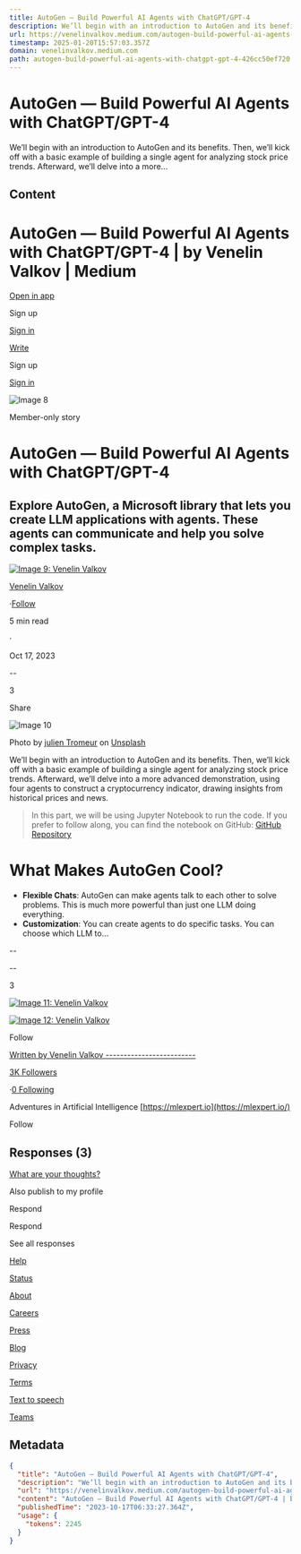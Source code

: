 ```yaml
---
title: AutoGen — Build Powerful AI Agents with ChatGPT/GPT-4
description: We’ll begin with an introduction to AutoGen and its benefits. Then, we’ll kick off with a basic example of building a single agent for analyzing stock price trends. Afterward, we’ll delve into a more…
url: https://venelinvalkov.medium.com/autogen-build-powerful-ai-agents-with-chatgpt-gpt-4-426cc50ef720
timestamp: 2025-01-20T15:57:03.357Z
domain: venelinvalkov.medium.com
path: autogen-build-powerful-ai-agents-with-chatgpt-gpt-4-426cc50ef720
---
```


# AutoGen — Build Powerful AI Agents with ChatGPT/GPT-4


We’ll begin with an introduction to AutoGen and its benefits. Then, we’ll kick off with a basic example of building a single agent for analyzing stock price trends. Afterward, we’ll delve into a more…


## Content

AutoGen — Build Powerful AI Agents with ChatGPT/GPT-4 | by Venelin Valkov | Medium
===============
 

[Open in app](https://rsci.app.link/?%24canonical_url=https%3A%2F%2Fmedium.com%2Fp%2F426cc50ef720&%7Efeature=LoOpenInAppButton&%7Echannel=ShowPostUnderUser&source=---top_nav_layout_nav----------------------------------)

Sign up

[Sign in](https://medium.com/m/signin?operation=login&redirect=https%3A%2F%2Fvenelinvalkov.medium.com%2Fautogen-build-powerful-ai-agents-with-chatgpt-gpt-4-426cc50ef720&source=post_page---top_nav_layout_nav-----------------------global_nav-----------)

[](https://medium.com/?source=---top_nav_layout_nav----------------------------------)

[Write](https://medium.com/m/signin?operation=register&redirect=https%3A%2F%2Fmedium.com%2Fnew-story&source=---top_nav_layout_nav-----------------------new_post_topnav-----------)

[](https://medium.com/search?source=---top_nav_layout_nav----------------------------------)

Sign up

[Sign in](https://medium.com/m/signin?operation=login&redirect=https%3A%2F%2Fvenelinvalkov.medium.com%2Fautogen-build-powerful-ai-agents-with-chatgpt-gpt-4-426cc50ef720&source=post_page---top_nav_layout_nav-----------------------global_nav-----------)

![Image 8](https://miro.medium.com/v2/resize:fill:64:64/1*dmbNkD5D-u45r44go_cf0g.png)

Member-only story

AutoGen — Build Powerful AI Agents with ChatGPT/GPT-4
=====================================================

Explore AutoGen, a Microsoft library that lets you create LLM applications with agents. These agents can communicate and help you solve complex tasks.
------------------------------------------------------------------------------------------------------------------------------------------------------

[![Image 9: Venelin Valkov](https://miro.medium.com/v2/resize:fill:88:88/2*OoQjeo1aWgiGKub_5QxwvA.jpeg)](https://venelinvalkov.medium.com/?source=post_page---byline--426cc50ef720--------------------------------)

[Venelin Valkov](https://venelinvalkov.medium.com/?source=post_page---byline--426cc50ef720--------------------------------)

·[Follow](https://medium.com/m/signin?actionUrl=https%3A%2F%2Fmedium.com%2F_%2Fsubscribe%2Fuser%2F102e34a0beb1&operation=register&redirect=https%3A%2F%2Fvenelinvalkov.medium.com%2Fautogen-build-powerful-ai-agents-with-chatgpt-gpt-4-426cc50ef720&user=Venelin+Valkov&userId=102e34a0beb1&source=post_page-102e34a0beb1--byline--426cc50ef720---------------------post_header-----------)

5 min read

·

Oct 17, 2023

[](https://medium.com/m/signin?actionUrl=https%3A%2F%2Fmedium.com%2F_%2Fvote%2Fp%2F426cc50ef720&operation=register&redirect=https%3A%2F%2Fvenelinvalkov.medium.com%2Fautogen-build-powerful-ai-agents-with-chatgpt-gpt-4-426cc50ef720&user=Venelin+Valkov&userId=102e34a0beb1&source=---header_actions--426cc50ef720---------------------clap_footer-----------)

\--

3

[](https://medium.com/m/signin?actionUrl=https%3A%2F%2Fmedium.com%2F_%2Fbookmark%2Fp%2F426cc50ef720&operation=register&redirect=https%3A%2F%2Fvenelinvalkov.medium.com%2Fautogen-build-powerful-ai-agents-with-chatgpt-gpt-4-426cc50ef720&source=---header_actions--426cc50ef720---------------------bookmark_footer-----------)

Share

![Image 10](https://miro.medium.com/v2/resize:fit:700/0*sg0-8_704ed1HT8G)

Photo by [julien Tromeur](https://unsplash.com/@julientromeur?utm_source=medium&utm_medium=referral) on [Unsplash](https://unsplash.com/?utm_source=medium&utm_medium=referral)

We’ll begin with an introduction to AutoGen and its benefits. Then, we’ll kick off with a basic example of building a single agent for analyzing stock price trends. Afterward, we’ll delve into a more advanced demonstration, using four agents to construct a cryptocurrency indicator, drawing insights from historical prices and news.

> In this part, we will be using Jupyter Notebook to run the code. If you prefer to follow along, you can find the notebook on GitHub: [GitHub Repository](https://github.com/curiousily/Get-Things-Done-with-Prompt-Engineering-and-LangChain)

What Makes AutoGen Cool?
========================

*   **Flexible Chats**: AutoGen can make agents talk to each other to solve problems. This is much more powerful than just one LLM doing everything.
*   **Customization**: You can create agents to do specific tasks. You can choose which LLM to…

[](https://medium.com/m/signin?actionUrl=https%3A%2F%2Fmedium.com%2F_%2Fvote%2Fp%2F426cc50ef720&operation=register&redirect=https%3A%2F%2Fvenelinvalkov.medium.com%2Fautogen-build-powerful-ai-agents-with-chatgpt-gpt-4-426cc50ef720&user=Venelin+Valkov&userId=102e34a0beb1&source=---footer_actions--426cc50ef720---------------------clap_footer-----------)

\--

[](https://medium.com/m/signin?actionUrl=https%3A%2F%2Fmedium.com%2F_%2Fvote%2Fp%2F426cc50ef720&operation=register&redirect=https%3A%2F%2Fvenelinvalkov.medium.com%2Fautogen-build-powerful-ai-agents-with-chatgpt-gpt-4-426cc50ef720&user=Venelin+Valkov&userId=102e34a0beb1&source=---footer_actions--426cc50ef720---------------------clap_footer-----------)

\--

3

[](https://medium.com/m/signin?actionUrl=https%3A%2F%2Fmedium.com%2F_%2Fbookmark%2Fp%2F426cc50ef720&operation=register&redirect=https%3A%2F%2Fvenelinvalkov.medium.com%2Fautogen-build-powerful-ai-agents-with-chatgpt-gpt-4-426cc50ef720&source=---footer_actions--426cc50ef720---------------------bookmark_footer-----------)

[![Image 11: Venelin Valkov](https://miro.medium.com/v2/resize:fill:96:96/2*OoQjeo1aWgiGKub_5QxwvA.jpeg)](https://venelinvalkov.medium.com/?source=post_page---post_author_info--426cc50ef720--------------------------------)

[![Image 12: Venelin Valkov](https://miro.medium.com/v2/resize:fill:128:128/2*OoQjeo1aWgiGKub_5QxwvA.jpeg)](https://venelinvalkov.medium.com/?source=post_page---post_author_info--426cc50ef720--------------------------------)

Follow

[Written by Venelin Valkov -------------------------](https://venelinvalkov.medium.com/?source=post_page---post_author_info--426cc50ef720--------------------------------)

[3K Followers](https://venelinvalkov.medium.com/followers?source=post_page---post_author_info--426cc50ef720--------------------------------)

·[0 Following](https://venelinvalkov.medium.com/following?source=post_page---post_author_info--426cc50ef720--------------------------------)

Adventures in Artificial Intelligence [https://mlexpert.io](https://mlexpert.io/)

Follow

Responses (3)
-------------

[](https://policy.medium.com/medium-rules-30e5502c4eb4?source=post_page---post_responses--426cc50ef720--------------------------------)

[What are your thoughts?](https://medium.com/m/signin?operation=register&redirect=https%3A%2F%2Fvenelinvalkov.medium.com%2Fautogen-build-powerful-ai-agents-with-chatgpt-gpt-4-426cc50ef720&source=---post_responses--426cc50ef720---------------------respond_sidebar-----------)

Also publish to my profile

Respond

Respond

See all responses

[Help](https://help.medium.com/hc/en-us?source=post_page-----426cc50ef720--------------------------------)

[Status](https://medium.statuspage.io/?source=post_page-----426cc50ef720--------------------------------)

[About](https://medium.com/about?autoplay=1&source=post_page-----426cc50ef720--------------------------------)

[Careers](https://medium.com/jobs-at-medium/work-at-medium-959d1a85284e?source=post_page-----426cc50ef720--------------------------------)

[Press](https://venelinvalkov.medium.com/pressinquiries@medium.com?source=post_page-----426cc50ef720--------------------------------)

[Blog](https://blog.medium.com/?source=post_page-----426cc50ef720--------------------------------)

[Privacy](https://policy.medium.com/medium-privacy-policy-f03bf92035c9?source=post_page-----426cc50ef720--------------------------------)

[Terms](https://policy.medium.com/medium-terms-of-service-9db0094a1e0f?source=post_page-----426cc50ef720--------------------------------)

[Text to speech](https://speechify.com/medium?source=post_page-----426cc50ef720--------------------------------)

[Teams](https://medium.com/business?source=post_page-----426cc50ef720--------------------------------)

## Metadata

```json
{
  "title": "AutoGen — Build Powerful AI Agents with ChatGPT/GPT-4",
  "description": "We’ll begin with an introduction to AutoGen and its benefits. Then, we’ll kick off with a basic example of building a single agent for analyzing stock price trends. Afterward, we’ll delve into a more…",
  "url": "https://venelinvalkov.medium.com/autogen-build-powerful-ai-agents-with-chatgpt-gpt-4-426cc50ef720",
  "content": "AutoGen — Build Powerful AI Agents with ChatGPT/GPT-4 | by Venelin Valkov | Medium\n===============\n \n\n[Open in app](https://rsci.app.link/?%24canonical_url=https%3A%2F%2Fmedium.com%2Fp%2F426cc50ef720&%7Efeature=LoOpenInAppButton&%7Echannel=ShowPostUnderUser&source=---top_nav_layout_nav----------------------------------)\n\nSign up\n\n[Sign in](https://medium.com/m/signin?operation=login&redirect=https%3A%2F%2Fvenelinvalkov.medium.com%2Fautogen-build-powerful-ai-agents-with-chatgpt-gpt-4-426cc50ef720&source=post_page---top_nav_layout_nav-----------------------global_nav-----------)\n\n[](https://medium.com/?source=---top_nav_layout_nav----------------------------------)\n\n[Write](https://medium.com/m/signin?operation=register&redirect=https%3A%2F%2Fmedium.com%2Fnew-story&source=---top_nav_layout_nav-----------------------new_post_topnav-----------)\n\n[](https://medium.com/search?source=---top_nav_layout_nav----------------------------------)\n\nSign up\n\n[Sign in](https://medium.com/m/signin?operation=login&redirect=https%3A%2F%2Fvenelinvalkov.medium.com%2Fautogen-build-powerful-ai-agents-with-chatgpt-gpt-4-426cc50ef720&source=post_page---top_nav_layout_nav-----------------------global_nav-----------)\n\n![Image 8](https://miro.medium.com/v2/resize:fill:64:64/1*dmbNkD5D-u45r44go_cf0g.png)\n\nMember-only story\n\nAutoGen — Build Powerful AI Agents with ChatGPT/GPT-4\n=====================================================\n\nExplore AutoGen, a Microsoft library that lets you create LLM applications with agents. These agents can communicate and help you solve complex tasks.\n------------------------------------------------------------------------------------------------------------------------------------------------------\n\n[![Image 9: Venelin Valkov](https://miro.medium.com/v2/resize:fill:88:88/2*OoQjeo1aWgiGKub_5QxwvA.jpeg)](https://venelinvalkov.medium.com/?source=post_page---byline--426cc50ef720--------------------------------)\n\n[Venelin Valkov](https://venelinvalkov.medium.com/?source=post_page---byline--426cc50ef720--------------------------------)\n\n·[Follow](https://medium.com/m/signin?actionUrl=https%3A%2F%2Fmedium.com%2F_%2Fsubscribe%2Fuser%2F102e34a0beb1&operation=register&redirect=https%3A%2F%2Fvenelinvalkov.medium.com%2Fautogen-build-powerful-ai-agents-with-chatgpt-gpt-4-426cc50ef720&user=Venelin+Valkov&userId=102e34a0beb1&source=post_page-102e34a0beb1--byline--426cc50ef720---------------------post_header-----------)\n\n5 min read\n\n·\n\nOct 17, 2023\n\n[](https://medium.com/m/signin?actionUrl=https%3A%2F%2Fmedium.com%2F_%2Fvote%2Fp%2F426cc50ef720&operation=register&redirect=https%3A%2F%2Fvenelinvalkov.medium.com%2Fautogen-build-powerful-ai-agents-with-chatgpt-gpt-4-426cc50ef720&user=Venelin+Valkov&userId=102e34a0beb1&source=---header_actions--426cc50ef720---------------------clap_footer-----------)\n\n\\--\n\n3\n\n[](https://medium.com/m/signin?actionUrl=https%3A%2F%2Fmedium.com%2F_%2Fbookmark%2Fp%2F426cc50ef720&operation=register&redirect=https%3A%2F%2Fvenelinvalkov.medium.com%2Fautogen-build-powerful-ai-agents-with-chatgpt-gpt-4-426cc50ef720&source=---header_actions--426cc50ef720---------------------bookmark_footer-----------)\n\nShare\n\n![Image 10](https://miro.medium.com/v2/resize:fit:700/0*sg0-8_704ed1HT8G)\n\nPhoto by [julien Tromeur](https://unsplash.com/@julientromeur?utm_source=medium&utm_medium=referral) on [Unsplash](https://unsplash.com/?utm_source=medium&utm_medium=referral)\n\nWe’ll begin with an introduction to AutoGen and its benefits. Then, we’ll kick off with a basic example of building a single agent for analyzing stock price trends. Afterward, we’ll delve into a more advanced demonstration, using four agents to construct a cryptocurrency indicator, drawing insights from historical prices and news.\n\n> In this part, we will be using Jupyter Notebook to run the code. If you prefer to follow along, you can find the notebook on GitHub: [GitHub Repository](https://github.com/curiousily/Get-Things-Done-with-Prompt-Engineering-and-LangChain)\n\nWhat Makes AutoGen Cool?\n========================\n\n*   **Flexible Chats**: AutoGen can make agents talk to each other to solve problems. This is much more powerful than just one LLM doing everything.\n*   **Customization**: You can create agents to do specific tasks. You can choose which LLM to…\n\n[](https://medium.com/m/signin?actionUrl=https%3A%2F%2Fmedium.com%2F_%2Fvote%2Fp%2F426cc50ef720&operation=register&redirect=https%3A%2F%2Fvenelinvalkov.medium.com%2Fautogen-build-powerful-ai-agents-with-chatgpt-gpt-4-426cc50ef720&user=Venelin+Valkov&userId=102e34a0beb1&source=---footer_actions--426cc50ef720---------------------clap_footer-----------)\n\n\\--\n\n[](https://medium.com/m/signin?actionUrl=https%3A%2F%2Fmedium.com%2F_%2Fvote%2Fp%2F426cc50ef720&operation=register&redirect=https%3A%2F%2Fvenelinvalkov.medium.com%2Fautogen-build-powerful-ai-agents-with-chatgpt-gpt-4-426cc50ef720&user=Venelin+Valkov&userId=102e34a0beb1&source=---footer_actions--426cc50ef720---------------------clap_footer-----------)\n\n\\--\n\n3\n\n[](https://medium.com/m/signin?actionUrl=https%3A%2F%2Fmedium.com%2F_%2Fbookmark%2Fp%2F426cc50ef720&operation=register&redirect=https%3A%2F%2Fvenelinvalkov.medium.com%2Fautogen-build-powerful-ai-agents-with-chatgpt-gpt-4-426cc50ef720&source=---footer_actions--426cc50ef720---------------------bookmark_footer-----------)\n\n[![Image 11: Venelin Valkov](https://miro.medium.com/v2/resize:fill:96:96/2*OoQjeo1aWgiGKub_5QxwvA.jpeg)](https://venelinvalkov.medium.com/?source=post_page---post_author_info--426cc50ef720--------------------------------)\n\n[![Image 12: Venelin Valkov](https://miro.medium.com/v2/resize:fill:128:128/2*OoQjeo1aWgiGKub_5QxwvA.jpeg)](https://venelinvalkov.medium.com/?source=post_page---post_author_info--426cc50ef720--------------------------------)\n\nFollow\n\n[Written by Venelin Valkov -------------------------](https://venelinvalkov.medium.com/?source=post_page---post_author_info--426cc50ef720--------------------------------)\n\n[3K Followers](https://venelinvalkov.medium.com/followers?source=post_page---post_author_info--426cc50ef720--------------------------------)\n\n·[0 Following](https://venelinvalkov.medium.com/following?source=post_page---post_author_info--426cc50ef720--------------------------------)\n\nAdventures in Artificial Intelligence [https://mlexpert.io](https://mlexpert.io/)\n\nFollow\n\nResponses (3)\n-------------\n\n[](https://policy.medium.com/medium-rules-30e5502c4eb4?source=post_page---post_responses--426cc50ef720--------------------------------)\n\n[What are your thoughts?](https://medium.com/m/signin?operation=register&redirect=https%3A%2F%2Fvenelinvalkov.medium.com%2Fautogen-build-powerful-ai-agents-with-chatgpt-gpt-4-426cc50ef720&source=---post_responses--426cc50ef720---------------------respond_sidebar-----------)\n\nAlso publish to my profile\n\nRespond\n\nRespond\n\nSee all responses\n\n[Help](https://help.medium.com/hc/en-us?source=post_page-----426cc50ef720--------------------------------)\n\n[Status](https://medium.statuspage.io/?source=post_page-----426cc50ef720--------------------------------)\n\n[About](https://medium.com/about?autoplay=1&source=post_page-----426cc50ef720--------------------------------)\n\n[Careers](https://medium.com/jobs-at-medium/work-at-medium-959d1a85284e?source=post_page-----426cc50ef720--------------------------------)\n\n[Press](https://venelinvalkov.medium.com/pressinquiries@medium.com?source=post_page-----426cc50ef720--------------------------------)\n\n[Blog](https://blog.medium.com/?source=post_page-----426cc50ef720--------------------------------)\n\n[Privacy](https://policy.medium.com/medium-privacy-policy-f03bf92035c9?source=post_page-----426cc50ef720--------------------------------)\n\n[Terms](https://policy.medium.com/medium-terms-of-service-9db0094a1e0f?source=post_page-----426cc50ef720--------------------------------)\n\n[Text to speech](https://speechify.com/medium?source=post_page-----426cc50ef720--------------------------------)\n\n[Teams](https://medium.com/business?source=post_page-----426cc50ef720--------------------------------)",
  "publishedTime": "2023-10-17T06:33:27.364Z",
  "usage": {
    "tokens": 2245
  }
}
```
